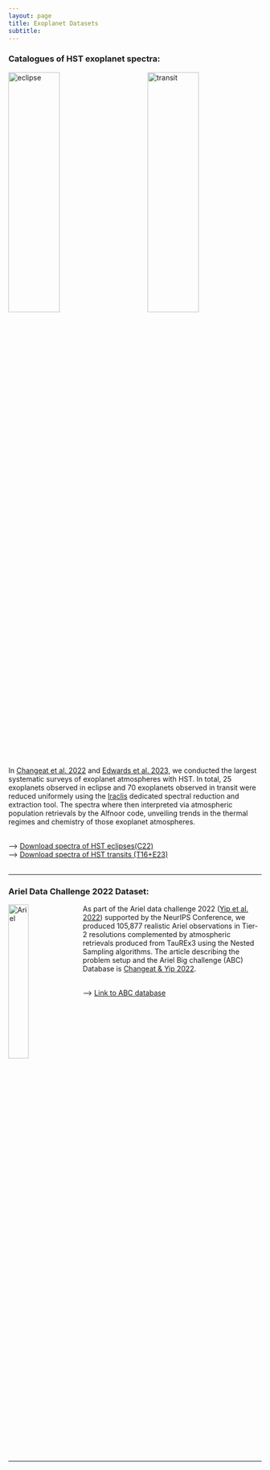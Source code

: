 ```yaml
---
layout: page
title: Exoplanet Datasets
subtitle: 
---
```



### Catalogues of HST exoplanet spectra:
<img src="https://quentchangeat.github.io/img/eclipse_spectra.png" alt="eclipse" width="45%" height="35%" align="left" style="padding-right:4px">
<img src="https://quentchangeat.github.io/img/transit_spectra.png" alt="transit" width="45%" height="35%" align="right" style="padding-left:4px">
<br clear="left"/>

In [Changeat et al. 2022](https://iopscience.iop.org/article/10.3847/1538-4365/ac5cc2) and  [Edwards et al. 2023](https://iopscience.iop.org/article/10.3847/1538-4365/ac9f1a), we conducted the largest systematic surveys of exoplanet atmospheres with HST. In total, 25 exoplanets observed in eclipse and 70 exoplanets observed in transit were reduced uniformely using the [Iraclis](https://github.com/ucl-exoplanets/Iraclis) dedicated spectral reduction and extraction tool. The spectra where then interpreted via atmospheric population retrievals by the Alfnoor code, unveiling trends in the thermal regimes and chemistry of those exoplanet atmospheres.       <br />       <br />

--> [Download spectra of HST eclipses(C22)](https://quentchangeat.github.io/img/C22_spectra.zip)       <br />
--> [Download spectra of HST transits (T16+E23)](https://quentchangeat.github.io/img/E24_spectra.zip)       <br />
<br clear="left"/>

---

### Ariel Data Challenge 2022 Dataset:
<img src="https://quentchangeat.github.io/img/ariel_pop.png" alt="Ariel" width="28%" height="28%" align="left" style="float:left; padding-right:4px">

As part of the Ariel data challenge 2022 ([Yip et al. 2022](https://arxiv.org/abs/2206.14642)) supported by the NeurIPS Conference, we produced 105,877 realistic Ariel observations in Tier-2 resolutions complemented by atmospheric retrievals produced from TauREx3 using the Nested Sampling algorithms. The article describing the problem setup and the Ariel Big challenge (ABC) Database is [Changeat & Yip 2022](https://academic.oup.com/rasti/article/2/1/45/6998590).       <br />       <br />

--> [Link to ABC database](https://zenodo.org/records/6770103)       <br />
<br clear="left"/>

---

